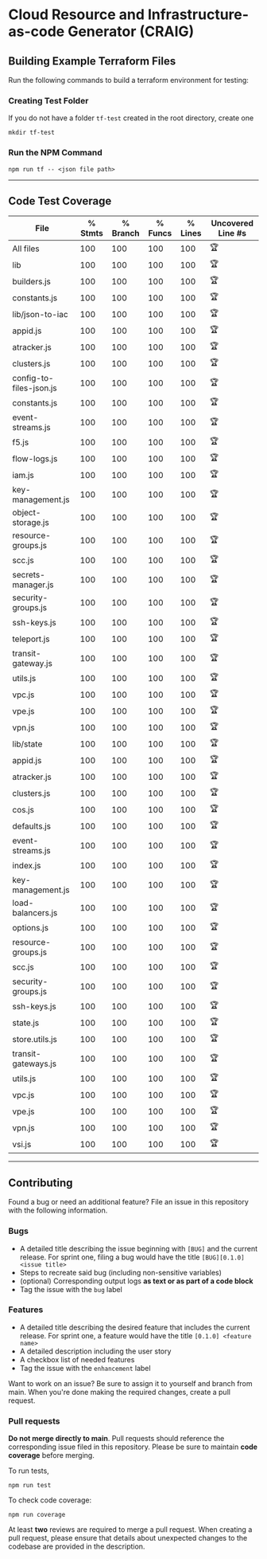 # Cloud Resource and Infrastructure-as-code Generator (CRAIG)

## Building Example Terraform Files

Run the following commands to build a terraform environment for testing:

### Creating Test Folder

If you do not have a folder `tf-test` created in the root directory, create one

```shell
mkdir tf-test
```

### Run the NPM Command

```shell
npm run tf -- <json file path>
```

---

## Code Test Coverage

File                      | % Stmts | % Branch | % Funcs | % Lines | Uncovered Line #s 
--------------------------|---------|----------|---------|---------|-------------------
All files                 |     100 |      100 |     100 |     100 | 🏆
 lib                      |     100 |      100 |     100 |     100 | 🏆
  builders.js             |     100 |      100 |     100 |     100 | 🏆
  constants.js            |     100 |      100 |     100 |     100 | 🏆
 lib/json-to-iac          |     100 |      100 |     100 |     100 | 🏆
  appid.js                |     100 |      100 |     100 |     100 | 🏆
  atracker.js             |     100 |      100 |     100 |     100 | 🏆
  clusters.js             |     100 |      100 |     100 |     100 | 🏆
  config-to-files-json.js |     100 |      100 |     100 |     100 | 🏆
  constants.js            |     100 |      100 |     100 |     100 | 🏆
  event-streams.js        |     100 |      100 |     100 |     100 | 🏆
  f5.js                   |     100 |      100 |     100 |     100 | 🏆
  flow-logs.js            |     100 |      100 |     100 |     100 | 🏆
  iam.js                  |     100 |      100 |     100 |     100 | 🏆
  key-management.js       |     100 |      100 |     100 |     100 | 🏆
  object-storage.js       |     100 |      100 |     100 |     100 | 🏆
  resource-groups.js      |     100 |      100 |     100 |     100 | 🏆
  scc.js                  |     100 |      100 |     100 |     100 | 🏆
  secrets-manager.js      |     100 |      100 |     100 |     100 | 🏆
  security-groups.js      |     100 |      100 |     100 |     100 | 🏆
  ssh-keys.js             |     100 |      100 |     100 |     100 | 🏆
  teleport.js             |     100 |      100 |     100 |     100 | 🏆
  transit-gateway.js      |     100 |      100 |     100 |     100 | 🏆
  utils.js                |     100 |      100 |     100 |     100 | 🏆
  vpc.js                  |     100 |      100 |     100 |     100 | 🏆
  vpe.js                  |     100 |      100 |     100 |     100 | 🏆
  vpn.js                  |     100 |      100 |     100 |     100 | 🏆
 lib/state                |     100 |      100 |     100 |     100 | 🏆
  appid.js                |     100 |      100 |     100 |     100 | 🏆
  atracker.js             |     100 |      100 |     100 |     100 | 🏆
  clusters.js             |     100 |      100 |     100 |     100 | 🏆
  cos.js                  |     100 |      100 |     100 |     100 | 🏆
  defaults.js             |     100 |      100 |     100 |     100 | 🏆
  event-streams.js        |     100 |      100 |     100 |     100 | 🏆
  index.js                |     100 |      100 |     100 |     100 | 🏆
  key-management.js       |     100 |      100 |     100 |     100 | 🏆
  load-balancers.js       |     100 |      100 |     100 |     100 | 🏆
  options.js              |     100 |      100 |     100 |     100 | 🏆
  resource-groups.js      |     100 |      100 |     100 |     100 | 🏆
  scc.js                  |     100 |      100 |     100 |     100 | 🏆
  security-groups.js      |     100 |      100 |     100 |     100 | 🏆
  ssh-keys.js             |     100 |      100 |     100 |     100 | 🏆
  state.js                |     100 |      100 |     100 |     100 | 🏆
  store.utils.js          |     100 |      100 |     100 |     100 | 🏆
  transit-gateways.js     |     100 |      100 |     100 |     100 | 🏆
  utils.js                |     100 |      100 |     100 |     100 | 🏆
  vpc.js                  |     100 |      100 |     100 |     100 | 🏆
  vpe.js                  |     100 |      100 |     100 |     100 | 🏆
  vpn.js                  |     100 |      100 |     100 |     100 | 🏆
  vsi.js                  |     100 |      100 |     100 |     100 | 🏆

---

## Contributing

Found a bug or need an additional feature? File an issue in this repository with the following information.

### Bugs

- A detailed title describing the issue beginning with `[BUG]` and the current release. For sprint one, filing a bug would have the title `[BUG][0.1.0] <issue title>`
- Steps to recreate said bug (including non-sensitive variables)
- (optional) Corresponding output logs **as text or as part of a code block**
- Tag the issue with the `bug` label 

### Features

- A detailed title describing the desired feature that includes the current release. For sprint one, a feature would have the title `[0.1.0] <feature name>`
- A detailed description including the user story
- A checkbox list of needed features
- Tag the issue with the `enhancement` label

Want to work on an issue? Be sure to assign it to yourself and branch from main. When you're done making the required changes, create a pull request.

### Pull requests

**Do not merge directly to main**. Pull requests should reference the corresponding issue filed in this repository. Please be sure to maintain **code coverage** before merging.

To run tests,

```shell
npm run test
```

To check code coverage:

```shell
npm run coverage
```

At least **two** reviews are required to merge a pull request. When creating a pull request, please ensure that details about unexpected changes to the codebase are provided in the description.